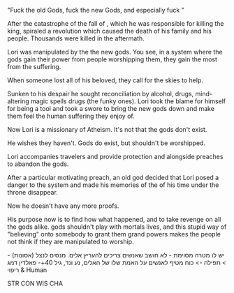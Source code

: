 "Fuck the old Gods, fuck the new Gods, and especially fuck <BLANK>"

  

After the catastrophe of the fall of <coutnry>, which he was responsible for killing the king, spiraled a revolution which caused the death of his family and his people. Thousands were killed in the aftermath.

Lori was manipulated by the the new gods. You see, in a system where the gods gain their power from people worshipping them, they gain the most from the suffering.

When someone lost all of his beloved, they call for the skies to help.

  
Sunken to his despair he sought reconciliation by alcohol, drugs, mind-altering magic spells drugs (the funky ones). Lori took the blame for himself for being a tool and took a swore to bring the new gods down and make them feel the human suffering they enjoy of.

  

Now Lori is a missionary of Atheism. It's not that the gods don't exist.

He wishes they haven't. Gods do exist, but shouldn't be worshipped.

Lori accompanies travelers and provide protection and alongside preaches to abandon the gods.

  

After a particular motivating preach, an old god decided that Lori posed a danger to the system and made his memories of the of his time under the throne disappear.

Now he doesn't have any more proofs.

His purpose now is to find how what happened, and to take revenge on all the gods alike. gods shouldn't play with mortals lives, and this stupid way of "believing" onto somebody to grant them grand powers makes the people not think if they are manipulated to worship.


יש לו מטרה מסוימת - לא חושב שאנשים צריכים להעריץ אלים. מנסים לנצל (אסונות) -> תפילה -> כוח 
מטיף לאנשים על האמת שלו של האלים, נע ונד,
גיל 40+-
פאלדין
דמג & ריפוי
Human





STR
CON
WIS
CHA


